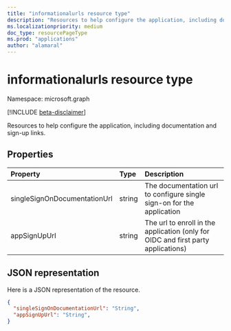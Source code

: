 ```yaml
---
title: "informationalurls resource type"
description: "Resources to help configure the application, including documentation and sign-up links."
ms.localizationpriority: medium
doc_type: resourcePageType
ms.prod: "applications"
author: "alamaral"
---
```


# informationalurls resource type

Namespace: microsoft.graph

[!INCLUDE [beta-disclaimer](../../includes/beta-disclaimer.md)]

Resources to help configure the application, including documentation and sign-up links.

## Properties

| Property | Type | Description |
|:---------------|:--------|:----------|
singleSignOnDocumentationUrl|string|The documentation url to configure single sign-on for the application|No|Yes
appSignUpUrl|string|The url to enroll in the application (only for OIDC and first party applications)|No|Yes

## JSON representation
Here is a JSON representation of the resource.

<!-- {
  "blockType": "resource",
  "optionalProperties": [

  ],
  "@odata.type": "microsoft.graph.informationalUrl"
}-->

```json
{
  "singleSignOnDocumentationUrl": "String",
  "appSignUpUrl": "String",
}

```


<!-- uuid: 8fcb5dbc-d5aa-4681-8e31-b001d5168d79
2015-10-25 14:57:30 UTC -->
<!--
{
  "type": "#page.annotation",
  "description": "informationalUrls resource",
  "keywords": "",
  "section": "documentation",
  "tocPath": "",
  "suppressions": []
}
-->


